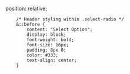 position: relative;

        /* Header styling within .select-radio */
        &::before {
            content: "Select Option";
            display: block;
            font-weight: bold;
            font-size: 16px;
            padding: 8px 0;
            color: #333;
            text-align: center;
        }
